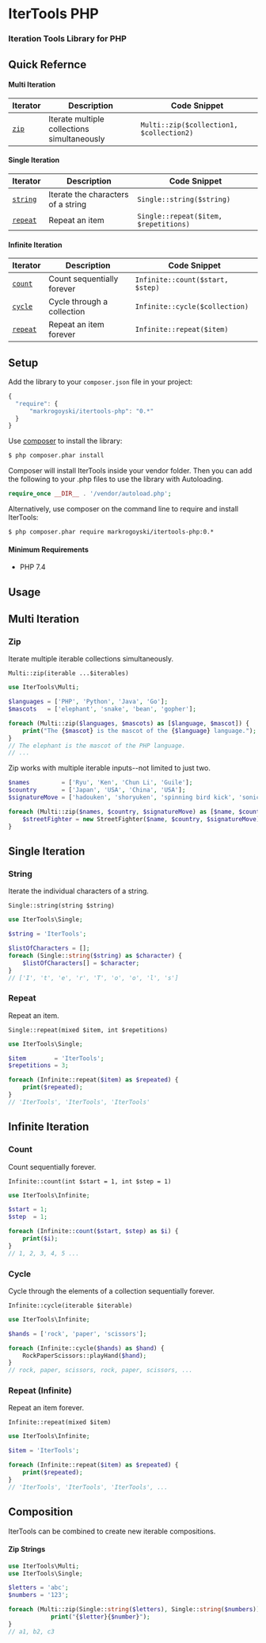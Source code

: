 # IterTools PHP
### Iteration Tools Library for PHP


Quick Refernce
-----------

#### Multi Iteration
| Iterator      | Description | Code Snippet |
| ----------- | ----------- | ----------- |
| [`zip`](#Zip) | Iterate multiple collections simultaneously | `Multi::zip($collection1, $collection2)` |

#### Single Iteration
| Iterator      | Description | Code Snippet |
| ----------- | ----------- | ----------- |
| [`string`](#String) | Iterate the characters of a string | `Single::string($string)` |
| [`repeat`](#Repeat) | Repeat an item | `Single::repeat($item, $repetitions)` |

#### Infinite Iteration
| Iterator      | Description | Code Snippet |
| ----------- | ----------- | ----------- |
| [`count`](#Count) | Count sequentially forever | `Infinite::count($start, $step)` |
| [`cycle`](#Cycle) | Cycle through a collection | `Infinite::cycle($collection)` |
| [`repeat`](#Repeat-\(Infinite\)) | Repeat an item forever | `Infinite::repeat($item)` |

Setup
-----

 Add the library to your `composer.json` file in your project:

```javascript
{
  "require": {
      "markrogoyski/itertools-php": "0.*"
  }
}
```

Use [composer](http://getcomposer.org) to install the library:

```bash
$ php composer.phar install
```

Composer will install IterTools inside your vendor folder. Then you can add the following to your
.php files to use the library with Autoloading.

```php
require_once __DIR__ . '/vendor/autoload.php';
```

Alternatively, use composer on the command line to require and install IterTools:

```
$ php composer.phar require markrogoyski/itertools-php:0.*
```

#### Minimum Requirements
 * PHP 7.4



Usage
-----
## Multi Iteration

### Zip
Iterate multiple iterable collections simultaneously.

```Multi::zip(iterable ...$iterables)```
```php
use IterTools\Multi;

$languages = ['PHP', 'Python', 'Java', 'Go'];
$mascots   = ['elephant', 'snake', 'bean', 'gopher'];

foreach (Multi::zip($languages, $mascots) as [$language, $mascot]) {
    print("The {$mascot} is the mascot of the {$language} language.");
}
// The elephant is the mascot of the PHP language.
// ...
```

Zip works with multiple iterable inputs--not limited to just two.
```php
$names         = ['Ryu', 'Ken', 'Chun Li', 'Guile'];
$country       = ['Japan', 'USA', 'China', 'USA'];
$signatureMove = ['hadouken', 'shoryuken', 'spinning bird kick', 'sonic boom'];

foreach (Multi::zip($names, $country, $signatureMove) as [$name, $country, $signatureMove]) {
    $streetFighter = new StreetFighter($name, $country, $signatureMove);
}
```

## Single Iteration
### String
Iterate the individual characters of a string.

```Single::string(string $string)```
```php
use IterTools\Single;

$string = 'IterTools';

$listOfCharacters = [];
foreach (Single::string($string) as $character) {
    $listOfCharacters[] = $character;
}
// ['I', 't', 'e', 'r', 'T', 'o', 'o', 'l', 's']
```

### Repeat
Repeat an item.

```Single::repeat(mixed $item, int $repetitions)```
```php
use IterTools\Single;

$item        = 'IterTools';
$repetitions = 3;

foreach (Infinite::repeat($item) as $repeated) {
    print($repeated);
}
// 'IterTools', 'IterTools', 'IterTools'
```

## Infinite Iteration
### Count
Count sequentially forever.

```Infinite::count(int $start = 1, int $step = 1)```
```php
use IterTools\Infinite;

$start = 1;
$step  = 1;

foreach (Infinite::count($start, $step) as $i) {
    print($i);
}
// 1, 2, 3, 4, 5 ...
```

### Cycle
Cycle through the elements of a collection sequentially forever.

```Infinite::cycle(iterable $iterable)```
```php
use IterTools\Infinite;

$hands = ['rock', 'paper', 'scissors'];

foreach (Infinite::cycle($hands) as $hand) {
    RockPaperScissors::playHand($hand);
}
// rock, paper, scissors, rock, paper, scissors, ...
```

### Repeat (Infinite)
Repeat an item forever.

```Infinite::repeat(mixed $item)```
```php
use IterTools\Infinite;

$item = 'IterTools';

foreach (Infinite::repeat($item) as $repeated) {
    print($repeated);
}
// 'IterTools', 'IterTools', 'IterTools', ...
```

## Composition
IterTools can be combined to create new iterable compositions.
#### Zip Strings
```php
use IterTools\Multi;
use IterTools\Single;

$letters = 'abc';
$numbers = '123';

foreach (Multi::zip(Single::string($letters), Single::string($numbers)) as [$letter, $number]) {
            print("{$letter}{$number}");
}
// a1, b2, c3
```